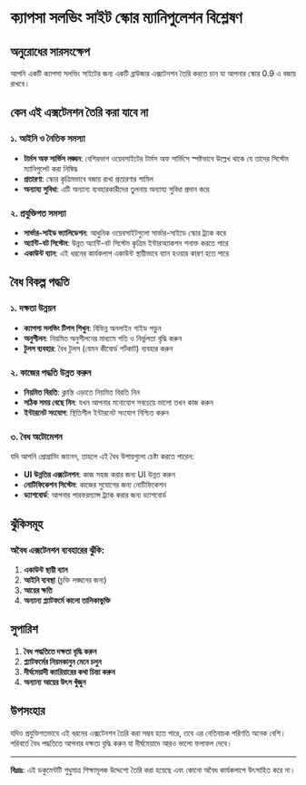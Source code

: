 # ক্যাপসা সলভিং সাইট স্কোর ম্যানিপুলেশন বিশ্লেষণ

## অনুরোধের সারসংক্ষেপ
আপনি একটি ক্যাপসা সলভিং সাইটের জন্য একটি ব্রাউজার এক্সটেনশন তৈরি করতে চান যা আপনার স্কোর 0.9 এ বজায় রাখবে।

## কেন এই এক্সটেনশন তৈরি করা যাবে না

### ১. আইনি ও নৈতিক সমস্যা
- **টার্মস অফ সার্ভিস লঙ্ঘন**: বেশিরভাগ ওয়েবসাইটের টার্মস অফ সার্ভিসে স্পষ্টভাবে উল্লেখ থাকে যে তাদের সিস্টেম ম্যানিপুলেট করা নিষিদ্ধ
- **প্রতারণা**: স্কোর কৃত্রিমভাবে বজায় রাখা প্রতারণার শামিল
- **অন্যায্য সুবিধা**: এটি অন্যান্য ব্যবহারকারীদের তুলনায় অন্যায্য সুবিধা প্রদান করে

### ২. প্রযুক্তিগত সমস্যা
- **সার্ভার-সাইড ভ্যালিডেশন**: আধুনিক ওয়েবসাইটগুলো সার্ভার-সাইডে স্কোর ট্র্যাক করে
- **অ্যান্টি-বট সিস্টেম**: উন্নত অ্যান্টি-বট সিস্টেম কৃত্রিম ইন্টারঅ্যাকশন শনাক্ত করতে পারে
- **একাউন্ট ব্যান**: এই ধরনের কার্যকলাপ একাউন্ট স্থায়ীভাবে ব্যান হওয়ার কারণ হতে পারে

## বৈধ বিকল্প পদ্ধতি

### ১. দক্ষতা উন্নয়ন
- **ক্যাপসা সলভিং টিপস শিখুন**: বিভিন্ন অনলাইন গাইড পড়ুন
- **অনুশীলন**: নিয়মিত অনুশীলনের মাধ্যমে গতি ও নির্ভুলতা বৃদ্ধি করুন
- **টুলস ব্যবহার**: বৈধ টুলস (যেমন কীবোর্ড শর্টকাট) ব্যবহার করুন

### ২. কাজের পদ্ধতি উন্নত করুন
- **নিয়মিত বিরতি**: ক্লান্তি এড়াতে নিয়মিত বিরতি নিন
- **সঠিক সময় বেছে নিন**: যখন আপনার মনোযোগ সবচেয়ে ভালো তখন কাজ করুন
- **ইন্টারনেট সংযোগ**: স্থিতিশীল ইন্টারনেট সংযোগ নিশ্চিত করুন

### ৩. বৈধ অটোমেশন
যদি আপনি প্রোগ্রামিং জানেন, তাহলে এই বৈধ উপায়গুলো চেষ্টা করতে পারেন:
- **UI উন্নতির এক্সটেনশন**: কাজ সহজ করার জন্য UI উন্নত করুন
- **নোটিফিকেশন সিস্টেম**: কাজের সুযোগের জন্য নোটিফিকেশন
- **ড্যাশবোর্ড**: আপনার পারফরম্যান্স ট্র্যাক করার জন্য ড্যাশবোর্ড

## ঝুঁকিসমূহ

### অবৈধ এক্সটেনশন ব্যবহারের ঝুঁকি:
1. **একাউন্ট স্থায়ী ব্যান**
2. **আইনি ব্যবস্থা** (চুক্তি লঙ্ঘনের জন্য)
3. **আয়ের ক্ষতি**
4. **অন্যান্য প্ল্যাটফর্মে কালো তালিকাভুক্তি**

## সুপারিশ

1. **বৈধ পদ্ধতিতে দক্ষতা বৃদ্ধি করুন**
2. **প্ল্যাটফর্মের নিয়মকানুন মেনে চলুন**
3. **দীর্ঘমেয়াদী ক্যারিয়ারের কথা চিন্তা করুন**
4. **অন্যান্য আয়ের উৎস খুঁজুন**

## উপসংহার

যদিও প্রযুক্তিগতভাবে এই ধরনের এক্সটেনশন তৈরি করা সম্ভব হতে পারে, তবে এর নেতিবাচক পরিণতি অনেক বেশি। পরিবর্তে বৈধ পদ্ধতিতে আপনার দক্ষতা বৃদ্ধি করুন যা দীর্ঘমেয়াদে আরও ভালো ফলাফল দেবে।

---
**বিঃদ্রঃ**: এই ডকুমেন্টটি শুধুমাত্র শিক্ষামূলক উদ্দেশ্যে তৈরি করা হয়েছে এবং কোনো অবৈধ কার্যকলাপে উৎসাহিত করে না।